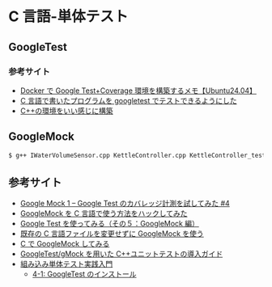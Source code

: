 # C 言語-単体テスト

## GoogleTest

### 参考サイト

- [Docker で Google Test+Coverage 環境を構築するメモ【Ubuntu24.04】](https://progzakki.sanachan.com/develop-software/environment/setup-google-test-gcovr-on-ubuntu-docker/)
- [C 言語で書いたプログラムを googletest でテストできるようにした](https://qiita.com/kaitokimuraofficial/items/b879ad6ee190f3f80afb)
- [C++の環境をいい感じに構築](https://qiita.com/n-jun-k2/items/1b84b5b99351fb835035)

## GoogleMock

``` Bash
$ g++ IWaterVolumeSensor.cpp KettleController.cpp KettleController_test.cpp -o kettle -g -pthread -lgtest_main -lgtest -lgmock_main -lgmock
```

## 参考サイト

- [Google Mock 1 – Google Test のカバレッジ計測を試してみた #4](https://www.gaio.co.jp/gaioclub/gtest_coverage_blog04/)
- [GoogleMock を C 言語で使う方法をハックしてみた](https://futurismo.biz/archives/306/)
- [Google Test を使ってみる（その５：GoogleMock 編）](https://developer.mamezou-tech.com/blogs/2023/10/08/google-test-05/)
- [既存の C 言語ファイルを変更せずに GoogleMock を使う](https://qiita.com/azuki_bar/items/4849d9266f446a1b36ec)
- [C で GoogleMock してみる](https://qiita.com/hakua-doublemoon/items/38f7fdbad047e41481cb)
- [GoogleTest/gMock を用いた C++ユニットテストの導入ガイド](https://zenn.dev/turing_motors/articles/257850090fc961)
- [組み込み単体テスト実践入門](https://zenn.dev/kimatata/books/b0a55247706116)
  - [4-1: GoogleTest のインストール](https://zenn.dev/kimatata/books/b0a55247706116/viewer/googletest)
